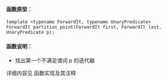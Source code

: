 
#### 函数原型：
```
template <typename ForwardIt, typename UnaryPredicate>
ForwardIt partition_point(ForwardIt first, ForwardIt last, UnaryPredicate p);
```

#### 函数说明：
* 找出第一个不满足谓词 p 的迭代器

详细内容见 函数实现及其注释


